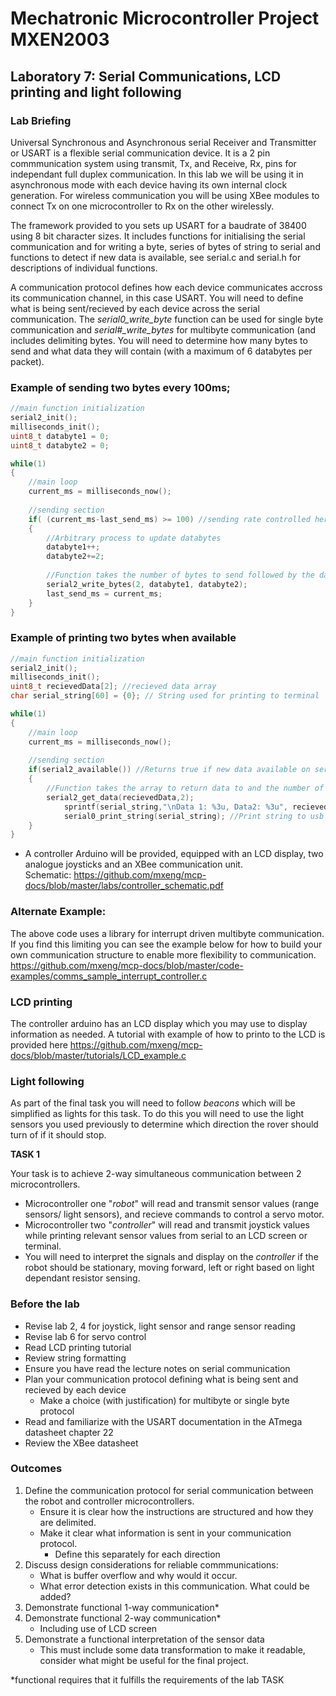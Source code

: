 # Mechatronic Microcontroller Project MXEN2003

## Laboratory 7: Serial Communications, LCD printing and light following
### Lab Briefing

Universal Synchronous and Asynchronous serial Receiver and Transmitter or USART is a flexible serial communication device. It is a 2 pin commmunication system using transmit, Tx, and Receive, Rx, pins for independant full duplex communication. In this lab we will be using it in asynchronous mode with each device having its own internal clock generation. For wireless communication you will be using XBee modules to connect Tx on one microcontroller to Rx on the other wirelessly.

The framework provided to you sets up USART for a baudrate of 38400 using 8 bit character sizes. It includes functions for initialising the serial communication and for writing a byte, series of bytes of string to serial and functions to detect if new data is available, see serial.c and serial.h for descriptions of individual functions.

A communication protocol defines how each device communicates accross its communication channel, in this case USART. You will need to define what is being sent/recieved by each device across the serial communication. The *serial0_write_byte* function can be used for single byte communication and *serial#_write_bytes* for multibyte communication (and includes delimiting bytes. You will need to determine how many bytes to send and what data they will contain (with a maximum of 6 databytes per packet).

### Example of sending two bytes every 100ms;


```c
//main function initialization
serial2_init();
milliseconds_init();
uint8_t databyte1 = 0;
uint8_t databyte2 = 0;

while(1)
{
	//main loop
	current_ms = milliseconds_now();
	
	//sending section
	if( (current_ms-last_send_ms) >= 100) //sending rate controlled here
	{
		//Arbitrary process to update databytes
		databyte1++;
		databyte2+=2;
		
		//Function takes the number of bytes to send followed by the databytes as arguments
		serial2_write_bytes(2, databyte1, databyte2); 
		last_send_ms = current_ms;
	}
}
```
### Example of printing two bytes when available

```c
//main function initialization
serial2_init();
milliseconds_init();
uint8_t recievedData[2]; //recieved data array
char serial_string[60] = {0}; // String used for printing to terminal

while(1)
{
	//main loop
	current_ms = milliseconds_now();
	
	//sending section
	if(serial2_available()) //Returns true if new data available on serial buffer
	{
		//Function takes the array to return data to and the number of bytes to be read.
		serial2_get_data(recievedData,2); 
	        sprintf(serial_string,"\nData 1: %3u, Data2: %3u", recievedData[0],recievedData[1]); //Format string
	        serial0_print_string(serial_string); //Print string to usb serial
	}
}
```

- A controller Arduino will be provided, equipped with an LCD display, two analogue joysticks and an XBee communication unit.  
  Schematic: https://github.com/mxeng/mcp-docs/blob/master/labs/controller_schematic.pdf


### Alternate Example:
The above code uses a library for interrupt driven multibyte communication. If you find this limiting you can see the example below for how to build your own communication structure to enable more flexibility to communication.
https://github.com/mxeng/mcp-docs/blob/master/code-examples/comms_sample_interrupt_controller.c


### LCD printing

The controller arduino has an LCD display which you may use to display information as needed.  A tutorial with example of how to printo to the LCD is provided here https://github.com/mxeng/mcp-docs/blob/master/tutorials/LCD_example.c

### Light following

As part of the final task you will need to follow *beacons* which will be simplified as lights for this task. To do this you will need to use the light sensors you used previously to determine which direction the rover should turn of if it should stop.

**TASK 1**

Your task is to achieve 2-way simultaneous communication between 2 microcontrollers. 
- Microcontroller one "*robot*" will read and transmit sensor values (range sensors/ light sensors), and recieve commands to control a servo motor.
- Microcontroller two "*controller*" will read and transmit joystick values while printing relevant sensor values from serial to an LCD screen or terminal.
- You will need to interpret the signals and display on the *controller* if the robot should be stationary, moving forward, left or right based on light dependant resistor sensing.

### Before the lab
- Revise lab 2, 4 for joystick, light sensor and range sensor reading
- Revise lab 6 for servo control
- Read LCD printing tutorial
- Review string formatting
- Ensure you have read the lecture notes on serial communication
- Plan your communication protocol defining what is being sent and recieved by each device
	- Make a choice (with justification) for multibyte or single byte protocol
- Read and familiarize with the USART documentation in the ATmega datasheet chapter 22
- Review the XBee datasheet

### Outcomes

1. Define the communication protocol for serial communication between the robot and controller microcontrollers.
	- Ensure it is clear how the instructions are structured and how they are delimited.
	- Make it clear what information is sent in your communication protocol.
 		- Define this separately for each direction
2. Discuss design considerations for reliable commmunications:
   	- What is buffer overflow and why would it occur.
   	- What error detection exists in this communication. What could be added?
3. Demonstrate functional 1-way communication*
4. Demonstrate functional 2-way communication*
	- Including use of LCD screen
5. Demonstrate a functional interpretation of the sensor data
	- This must include some data transformation to make it readable, consider what might be useful for the final project.

*functional requires that it fulfills the requirements of the lab TASK
